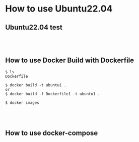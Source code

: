 # How to use Ubuntu22.04


## Ubuntu22.04 test



<br><br>

## How to use Docker Build with Dockerfile

```
$ ls
Dockerfile

$ docker build -t ubuntu1 .
or
$ docker build -f Dockerfile1 -t ubuntu1 .

$ docker images

```



<br><br>

## How to use docker-compose

